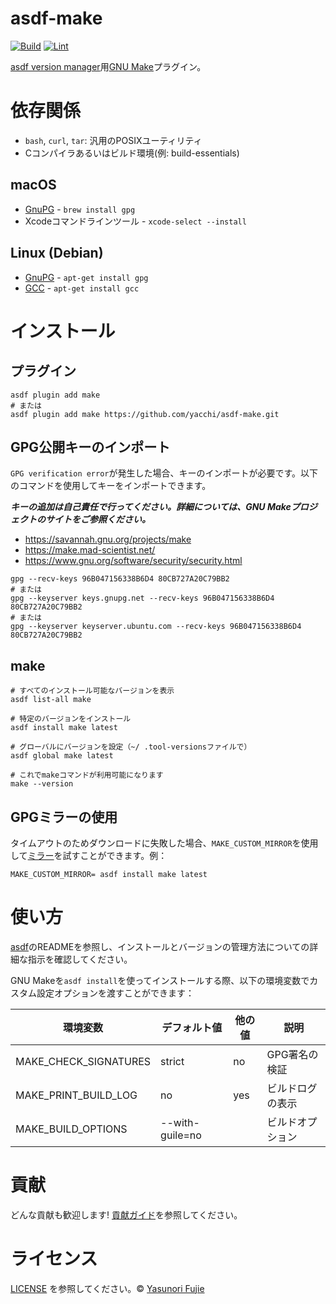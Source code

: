 # asdf-make

[![Build](https://github.com/yacchi/asdf-make/actions/workflows/build.yml/badge.svg)](https://github.com/yacchi/asdf-make/actions/workflows/build.yml)
[![Lint](https://github.com/yacchi/asdf-make/actions/workflows/lint.yml/badge.svg)](https://github.com/yacchi/asdf-make/actions/workflows/lint.yml)

[asdf version manager](https://asdf-vm.com)用[GNU Make](https://www.gnu.org/software/make/)プラグイン。

# 依存関係

- `bash`, `curl`, `tar`: 汎用のPOSIXユーティリティ
- Cコンパイラあるいはビルド環境(例: build-essentials)

## macOS

- [GnuPG](http://www.gnupg.org) - `brew install gpg`
- Xcodeコマンドラインツール - `xcode-select --install`

## Linux (Debian)

- [GnuPG](http://www.gnupg.org) - `apt-get install gpg`
- [GCC](http://gcc.gnu.org/) - `apt-get install gcc`

# インストール

## プラグイン

```shell
asdf plugin add make
# または
asdf plugin add make https://github.com/yacchi/asdf-make.git
```

## GPG公開キーのインポート

`GPG verification error`が発生した場合、キーのインポートが必要です。以下のコマンドを使用してキーをインポートできます。

___キーの追加は自己責任で行ってください。詳細については、GNU Makeプロジェクトのサイトをご参照ください。___

- https://savannah.gnu.org/projects/make
- https://make.mad-scientist.net/
- https://www.gnu.org/software/security/security.html

```shell
gpg --recv-keys 96B047156338B6D4 80CB727A20C79BB2
# または
gpg --keyserver keys.gnupg.net --recv-keys 96B047156338B6D4 80CB727A20C79BB2
# または
gpg --keyserver keyserver.ubuntu.com --recv-keys 96B047156338B6D4 80CB727A20C79BB2
```

## make

```shell
# すべてのインストール可能なバージョンを表示
asdf list-all make

# 特定のバージョンをインストール
asdf install make latest

# グローバルにバージョンを設定（~/ .tool-versionsファイルで）
asdf global make latest

# これでmakeコマンドが利用可能になります
make --version
```

## GPGミラーの使用

タイムアウトのためダウンロードに失敗した場合、`MAKE_CUSTOM_MIRROR`を使用して[ミラー](https://www.gnu.org/prep/ftp.html)を試すことができます。例：

```shell
MAKE_CUSTOM_MIRROR= asdf install make latest
```

# 使い方

[asdf](https://github.com/asdf-vm/asdf)のREADMEを参照し、インストールとバージョンの管理方法についての詳細な指示を確認してください。

GNU Makeを`asdf install`を使ってインストールする際、以下の環境変数でカスタム設定オプションを渡すことができます：

| 環境変数                  | デフォルト値          | 他の値 | 説明       |
|-----------------------|-----------------|-----|----------|
| MAKE_CHECK_SIGNATURES | strict          | no  | GPG署名の検証 |
| MAKE_PRINT_BUILD_LOG  | no              | yes | ビルドログの表示 |
| MAKE_BUILD_OPTIONS    | --with-guile=no |     | ビルドオプション |

# 貢献

どんな貢献も歓迎します! [貢献ガイド](contributing.md)を参照してください。

# ライセンス

[LICENSE](https://github.com/yacchi/asdf-make/blob/main/LICENSE)
を参照してください。© [Yasunori Fujie](https://github.com/yacchi/)
